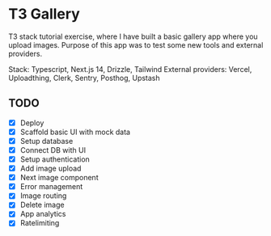 # T3 Gallery

T3 stack tutorial exercise, where I have built a basic gallery app where you upload images. Purpose of this app was to test some new tools and external providers.

Stack: Typescript, Next.js 14, Drizzle, Tailwind
External providers: Vercel, Uploadthing, Clerk, Sentry, Posthog, Upstash

## TODO

- [x] Deploy
- [x] Scaffold basic UI with mock data
- [x] Setup database
- [x] Connect DB with UI
- [x] Setup authentication
- [x] Add image upload
- [x] Next image component
- [x] Error management
- [x] Image routing
- [x] Delete image
- [x] App analytics
- [x] Ratelimiting
